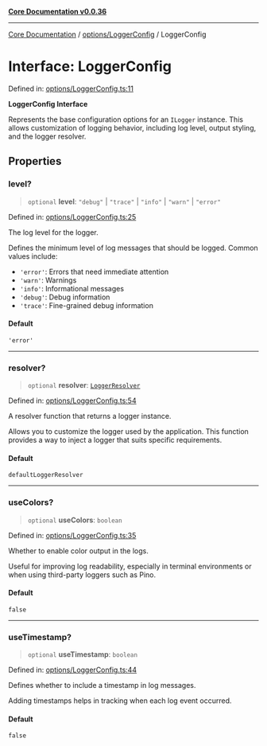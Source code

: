 [**Core Documentation v0.0.36**](../../../README.md)

***

[Core Documentation](../../../modules.md) / [options/LoggerConfig](../README.md) / LoggerConfig

# Interface: LoggerConfig

Defined in: [options/LoggerConfig.ts:11](https://github.com/stonemjs/core/blob/9f959fbf0878444ad50749e09c8b1ee612a83d71/src/options/LoggerConfig.ts#L11)

**LoggerConfig Interface**

Represents the base configuration options for an `ILogger` instance.
This allows customization of logging behavior, including log level,
output styling, and the logger resolver.

## Properties

### level?

> `optional` **level**: `"debug"` \| `"trace"` \| `"info"` \| `"warn"` \| `"error"`

Defined in: [options/LoggerConfig.ts:25](https://github.com/stonemjs/core/blob/9f959fbf0878444ad50749e09c8b1ee612a83d71/src/options/LoggerConfig.ts#L25)

The log level for the logger.

Defines the minimum level of log messages that should be logged.
Common values include:
- `'error'`: Errors that need immediate attention
- `'warn'`: Warnings
- `'info'`: Informational messages
- `'debug'`: Debug information
- `'trace'`: Fine-grained debug information

#### Default

`'error'`

***

### resolver?

> `optional` **resolver**: [`LoggerResolver`](../../../declarations/type-aliases/LoggerResolver.md)

Defined in: [options/LoggerConfig.ts:54](https://github.com/stonemjs/core/blob/9f959fbf0878444ad50749e09c8b1ee612a83d71/src/options/LoggerConfig.ts#L54)

A resolver function that returns a logger instance.

Allows you to customize the logger used by the application.
This function provides a way to inject a logger that suits specific requirements.

#### Default

`defaultLoggerResolver`

***

### useColors?

> `optional` **useColors**: `boolean`

Defined in: [options/LoggerConfig.ts:35](https://github.com/stonemjs/core/blob/9f959fbf0878444ad50749e09c8b1ee612a83d71/src/options/LoggerConfig.ts#L35)

Whether to enable color output in the logs.

Useful for improving log readability, especially in terminal environments
or when using third-party loggers such as Pino.

#### Default

`false`

***

### useTimestamp?

> `optional` **useTimestamp**: `boolean`

Defined in: [options/LoggerConfig.ts:44](https://github.com/stonemjs/core/blob/9f959fbf0878444ad50749e09c8b1ee612a83d71/src/options/LoggerConfig.ts#L44)

Defines whether to include a timestamp in log messages.

Adding timestamps helps in tracking when each log event occurred.

#### Default

`false`
